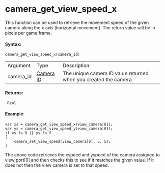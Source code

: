 # camera_get_view_speed_x

This function can be used to retrieve the movement speed of the given
camera along the x axis (horizontal movement). The return value will be
in pixels per game frame.

#### Syntax:

``` gml
camera_get_view_speed_x(camera_id)
```

|           |                                                                                                                            |                                                                 |
|-----------|----------------------------------------------------------------------------------------------------------------------------|-----------------------------------------------------------------|
| Argument  | Type                                                                                                                       | Description                                                     |
| camera_id |  [Camera ID](../../../../../GameMaker_Language/GML_Reference/Cameras_And_Display/Cameras_And_Viewports/camera_create)  | The unique camera ID value returned when you created the camera |

#### Returns:

``` gml
 Real
```

#### Example:

``` gml
var xs = camera_get_view_speed_x(view_camera[0]);
var ys = camera_get_view_speed_y(view_camera[0]);
if xs != 5 || ys != 5
{
    camera_set_view_speed(view_camera[0], 5, 5);
}
```

The above code retrieves the xspeed and yspeed of the camera assigned to
view port\[0\] and then checks this to see if it matches the given
value. If it does not then the view camera is set to that speed.
